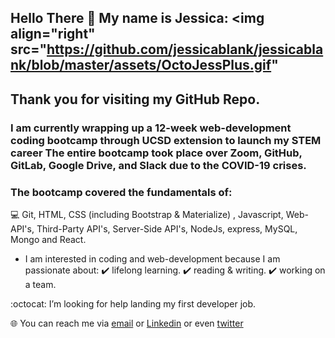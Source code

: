 ## Hello There 👋 My name is Jessica: <img align="right" src="https://github.com/jessicablank/jessicablank/blob/master/assets/OctoJessPlus.gif" </a> 

## Thank you for visiting my GitHub Repo. 
### I am currently wrapping up a 12-week web-development coding bootcamp through UCSD extension to launch my STEM career  The entire bootcamp took place over Zoom, GitHub, GitLab, Google Drive, and Slack due to the COVID-19 crises. 
### The bootcamp covered the fundamentals of:
:computer: Git, HTML, CSS (including Bootstrap & Materialize) , Javascript, Web-API's, Third-Party API's, Server-Side API's, NodeJs, express, MySQL, Mongo and React. 

* I am interested in coding and web-development because I am passionate about:
:heavy_check_mark: lifelong learning.
:heavy_check_mark: reading & writing. 
:heavy_check_mark: working on a team. 

:octocat: I’m looking for help landing my first developer job. 

:globe_with_meridians: You can reach me via [email](jessicablankemeier@gmail.com) or [Linkedin](https://www.linkedin.com/in/jessicablankemeier/) or even [twitter](https://twitter.com/JessBlankemeier) 

